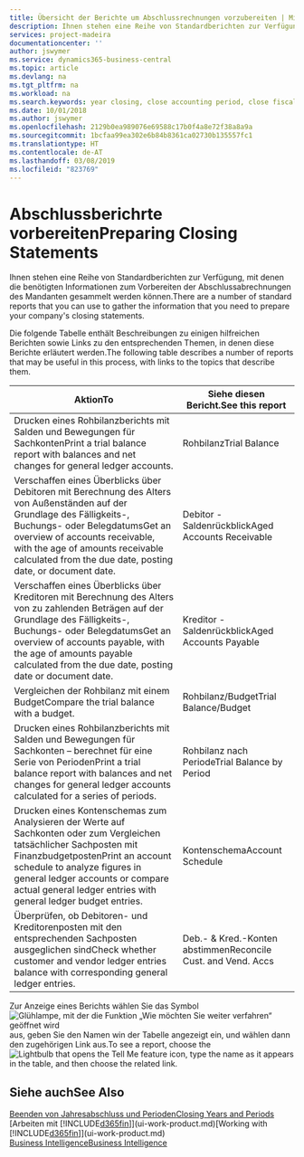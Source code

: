 ```yaml
---
title: Übersicht der Berichte um Abschlussrechnungen vorzubereiten | Microsoft Docs
description: Ihnen stehen eine Reihe von Standardberichten zur Verfügung, mit denen die benötigten Informationen zum Vorbereiten der Abschlussabrechnungen des Mandanten gesammelt werden können.
services: project-madeira
documentationcenter: ''
author: jswymer
ms.service: dynamics365-business-central
ms.topic: article
ms.devlang: na
ms.tgt_pltfrm: na
ms.workload: na
ms.search.keywords: year closing, close accounting period, close fiscal year, aging, creditor payments, vendor payments, assets, liabilities, equity, analysis, reporting, financial report, business intelligence, BI, Power Bi, KPI
ms.date: 10/01/2018
ms.author: jswymer
ms.openlocfilehash: 2129b0ea989076e69588c17b0f4a8e72f38a8a9a
ms.sourcegitcommit: 1bcfaa99ea302e6b84b8361ca02730b135557fc1
ms.translationtype: HT
ms.contentlocale: de-AT
ms.lasthandoff: 03/08/2019
ms.locfileid: "823769"
---
```

# <a name="preparing-closing-statements"></a><span data-ttu-id="51a11-103">Abschlussberichrte vorbereiten</span><span class="sxs-lookup"><span data-stu-id="51a11-103">Preparing Closing Statements</span></span>
<span data-ttu-id="51a11-104">Ihnen stehen eine Reihe von Standardberichten zur Verfügung, mit denen die benötigten Informationen zum Vorbereiten der Abschlussabrechnungen des Mandanten gesammelt werden können.</span><span class="sxs-lookup"><span data-stu-id="51a11-104">There are a number of standard reports that you can use to gather the information that you need to prepare your company's closing statements.</span></span>

<span data-ttu-id="51a11-105">Die folgende Tabelle enthält Beschreibungen zu einigen hilfreichen Berichten sowie Links zu den entsprechenden Themen, in denen diese Berichte erläutert werden.</span><span class="sxs-lookup"><span data-stu-id="51a11-105">The following table describes a number of reports that may be useful in this process, with links to the topics that describe them.</span></span>

| <span data-ttu-id="51a11-106">Aktion</span><span class="sxs-lookup"><span data-stu-id="51a11-106">To</span></span> | <span data-ttu-id="51a11-107">Siehe diesen Bericht.</span><span class="sxs-lookup"><span data-stu-id="51a11-107">See this report</span></span> |
| --- | --- |
| <span data-ttu-id="51a11-108">Drucken eines Rohbilanzberichts mit Salden und Bewegungen für Sachkonten</span><span class="sxs-lookup"><span data-stu-id="51a11-108">Print a trial balance report with balances and net changes for general ledger accounts.</span></span> |<span data-ttu-id="51a11-109">Rohbilanz</span><span class="sxs-lookup"><span data-stu-id="51a11-109">Trial Balance</span></span> |
| <span data-ttu-id="51a11-110">Verschaffen eines Überblicks über Debitoren mit Berechnung des Alters von Außenständen auf der Grundlage des Fälligkeits-, Buchungs- oder Belegdatums</span><span class="sxs-lookup"><span data-stu-id="51a11-110">Get an overview of accounts receivable, with the age of amounts receivable calculated from the due date, posting date, or document date.</span></span> |<span data-ttu-id="51a11-111">Debitor - Saldenrückblick</span><span class="sxs-lookup"><span data-stu-id="51a11-111">Aged Accounts Receivable</span></span> |
| <span data-ttu-id="51a11-112">Verschaffen eines Überblicks über Kreditoren mit Berechnung des Alters von zu zahlenden Beträgen auf der Grundlage des Fälligkeits-, Buchungs- oder Belegdatums</span><span class="sxs-lookup"><span data-stu-id="51a11-112">Get an overview of accounts payable, with the age of amounts payable calculated from the due date, posting date or document date.</span></span> |<span data-ttu-id="51a11-113">Kreditor - Saldenrückblick</span><span class="sxs-lookup"><span data-stu-id="51a11-113">Aged Accounts Payable</span></span> |
| <span data-ttu-id="51a11-114">Vergleichen der Rohbilanz mit einem Budget</span><span class="sxs-lookup"><span data-stu-id="51a11-114">Compare the trial balance with a budget.</span></span> |<span data-ttu-id="51a11-115">Rohbilanz/Budget</span><span class="sxs-lookup"><span data-stu-id="51a11-115">Trial Balance/Budget</span></span> |
| <span data-ttu-id="51a11-116">Drucken eines Rohbilanzberichts mit Salden und Bewegungen für Sachkonten – berechnet für eine Serie von Perioden</span><span class="sxs-lookup"><span data-stu-id="51a11-116">Print a trial balance report with balances and net changes for general ledger accounts calculated for a series of periods.</span></span> |<span data-ttu-id="51a11-117">Rohbilanz nach Periode</span><span class="sxs-lookup"><span data-stu-id="51a11-117">Trial Balance by Period</span></span> |
| <span data-ttu-id="51a11-118">Drucken eines Kontenschemas zum Analysieren der Werte auf Sachkonten oder zum Vergleichen tatsächlicher Sachposten mit Finanzbudgetposten</span><span class="sxs-lookup"><span data-stu-id="51a11-118">Print an account schedule to analyze figures in general ledger accounts or compare actual general ledger entries with general ledger budget entries.</span></span> |<span data-ttu-id="51a11-119">Kontenschema</span><span class="sxs-lookup"><span data-stu-id="51a11-119">Account Schedule</span></span> |
| <span data-ttu-id="51a11-120">Überprüfen, ob Debitoren- und Kreditorenposten mit den entsprechenden Sachposten ausgeglichen sind</span><span class="sxs-lookup"><span data-stu-id="51a11-120">Check whether customer and vendor ledger entries balance with corresponding general ledger entries.</span></span> |<span data-ttu-id="51a11-121">Deb.- & Kred.-Konten abstimmen</span><span class="sxs-lookup"><span data-stu-id="51a11-121">Reconcile Cust. and Vend. Accs</span></span> |

<span data-ttu-id="51a11-122">Zur Anzeige eines Berichts wählen Sie das Symbol ![Glühlampe, mit der die Funktion „Wie möchten Sie weiter verfahren“ geöffnet wird](media/ui-search/search_small.png "Wie möchten Sie weiter verfahren?") aus, geben Sie den Namen win der Tabelle angezeigt ein, und wählen dann den zugehörigen Link aus.</span><span class="sxs-lookup"><span data-stu-id="51a11-122">To see a report, choose the ![Lightbulb that opens the Tell Me feature](media/ui-search/search_small.png "Tell me what you want to do") icon, type the name as it appears in the table, and then choose the related link.</span></span>

## <a name="see-also"></a><span data-ttu-id="51a11-123">Siehe auch</span><span class="sxs-lookup"><span data-stu-id="51a11-123">See Also</span></span>
[<span data-ttu-id="51a11-124">Beenden von Jahresabschluss und Perioden</span><span class="sxs-lookup"><span data-stu-id="51a11-124">Closing Years and Periods</span></span>](year-close-years-periods.md)  
<span data-ttu-id="51a11-125">[Arbeiten mit [!INCLUDE[d365fin](includes/d365fin_md.md)]](ui-work-product.md)</span><span class="sxs-lookup"><span data-stu-id="51a11-125">[Working with [!INCLUDE[d365fin](includes/d365fin_md.md)]](ui-work-product.md)</span></span>  
[<span data-ttu-id="51a11-126">Business Intelligence</span><span class="sxs-lookup"><span data-stu-id="51a11-126">Business Intelligence</span></span>](bi.md)
